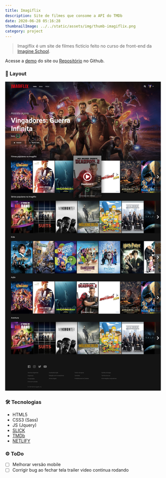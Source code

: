 ```yaml
---
title: Imagiflix
description: Site de filmes que consome a API do TMDb
date: 2020-06-28 05:16:28
thumbnailImage: ../../static/assets/img/thumb-imagiflix.png
category: project
---
```


> Imagiflix é um site de filmes fictício feito no curso de front-end da [Imagine School](http://imagineschool.com.br/).

Acesse a [demo](https://imagiflix.netlify.app) do site ou [Repositório](https://github.com/GuiSAlmeida/imagiflix) no Github.


### 🎨 Layout
![Layout](../../static/assets/img/imagiflix-layout.jpg)

### 🛠️ **Tecnologias**
* HTML5
* CSS3 (Sass)
* JS (Jquery)
* [SLICK](http://kenwheeler.github.io/slick/)
* [TMDb](https://www.themoviedb.org)
* [NETLIFY](https://www.netlify.com/)

### ⚙️ **ToDo**
* [ ] Melhorar versão mobile
* [ ] Corrigir bug ao fechar tela trailer video continua rodando
